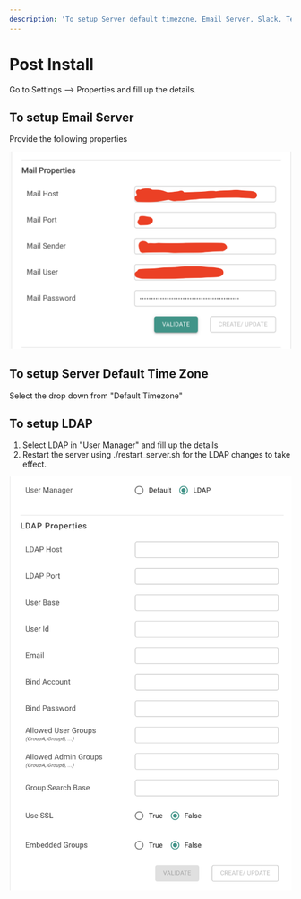 ```yaml
---
description: 'To setup Server default timezone, Email Server, Slack, Teams, LDAP'
---
```


# Post Install

Go to Settings --&gt; Properties and fill up the details. 

## To setup Email Server

Provide the following properties

![](../.gitbook/assets/screen-shot-2021-04-14-at-3.54.12-pm.png)

## To setup Server Default Time Zone

Select the drop down from "Default Timezone"

## To setup LDAP

1. Select LDAP in "User Manager" and fill up the details 
2. Restart the server using ./restart\_server.sh for the LDAP changes to take effect.



![](../.gitbook/assets/screen-shot-2021-04-14-at-4.07.05-pm.png)






